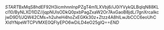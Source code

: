 $START$BxMqS8hdEF92H3icmhnnInpPZgT4m1LXVbj6/iJ0iYVykQLBqlqN88KLcI10/ByNLXD1IDZ//jqpNUlsODkQ0pxbPagZxaW2Or7AxGaoB8jdL/7gnXrcaIkcjwD9D1/JQW42CMs+h2uheH4hoZxEGKk30z+Ztzz4A8hlLwJbCCC6eoUhCXldYNpeWTCPVMXE0QFlyEPO6wDiLD4eO25glQ==$END$